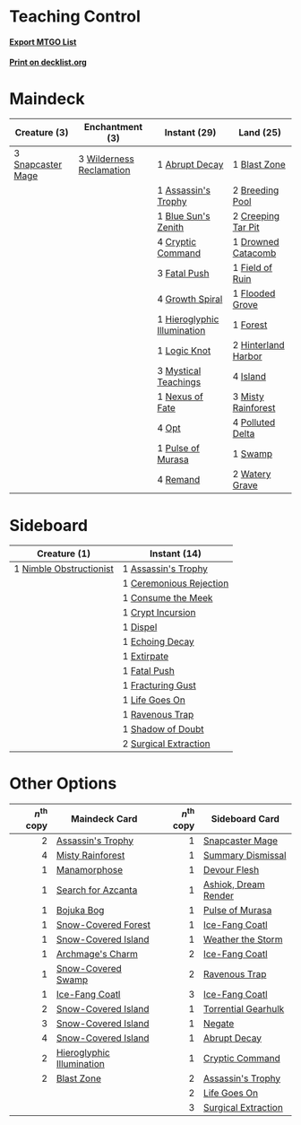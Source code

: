 # Teaching Control

#### [Export MTGO List](../collection/Teaching%20Control/Teaching%20Control.txt)
#### [Print on decklist.org](http://decklist.org/?deckmain=1%09Abrupt%20Decay%0A1%09Assassin's%20Trophy%0A1%09Blast%20Zone%0A1%09Blue%20Sun's%20Zenith%0A2%09Breeding%20Pool%0A2%09Creeping%20Tar%20Pit%0A4%09Cryptic%20Command%0A1%09Drowned%20Catacomb%0A3%09Fatal%20Push%0A1%09Field%20of%20Ruin%0A1%09Flooded%20Grove%0A1%09Forest%0A4%09Growth%20Spiral%0A1%09Hieroglyphic%20Illumination%0A2%09Hinterland%20Harbor%0A4%09Island%0A1%09Logic%20Knot%0A3%09Misty%20Rainforest%0A3%09Mystical%20Teachings%0A1%09Nexus%20of%20Fate%0A4%09Opt%0A4%09Polluted%20Delta%0A1%09Pulse%20of%20Murasa%0A4%09Remand%0A3%09Snapcaster%20Mage%0A1%09Swamp%0A2%09Watery%20Grave%0A3%09Wilderness%20Reclamation&deckside=1%09Assassin's%20Trophy%0A1%09Ceremonious%20Rejection%0A1%09Consume%20the%20Meek%0A1%09Crypt%20Incursion%0A1%09Dispel%0A1%09Echoing%20Decay%0A1%09Extirpate%0A1%09Fatal%20Push%0A1%09Fracturing%20Gust%0A1%09Life%20Goes%20On%0A1%09Nimble%20Obstructionist%0A1%09Ravenous%20Trap%0A1%09Shadow%20of%20Doubt%0A2%09Surgical%20Extraction)
# Maindeck

|                                        Creature (3)                                        |                                          Enchantment (3)                                          |                                             Instant (29)                                             |                                          Land (25)                                           |
|--------------------------------------------------------------------------------------------|---------------------------------------------------------------------------------------------------|------------------------------------------------------------------------------------------------------|----------------------------------------------------------------------------------------------|
|3 [Snapcaster Mage](http://gatherer.wizards.com/Pages/Card/Details.aspx?multiverseid=227676)|3 [Wilderness Reclamation](http://gatherer.wizards.com/Pages/Card/Details.aspx?multiverseid=457293)|1 [Abrupt Decay](http://gatherer.wizards.com/Pages/Card/Details.aspx?multiverseid=456061)             |1 [Blast Zone](http://gatherer.wizards.com/Pages/Card/Details.aspx?multiverseid=461171)       |
|                                                                                            |                                                                                                   |1 [Assassin's Trophy](http://gatherer.wizards.com/Pages/Card/Details.aspx?multiverseid=452902)        |2 [Breeding Pool](http://gatherer.wizards.com/Pages/Card/Details.aspx?multiverseid=97088)     |
|                                                                                            |                                                                                                   |1 [Blue Sun's Zenith](http://gatherer.wizards.com/Pages/Card/Details.aspx?multiverseid=442033)        |2 [Creeping Tar Pit](http://gatherer.wizards.com/Pages/Card/Details.aspx?multiverseid=457138) |
|                                                                                            |                                                                                                   |4 [Cryptic Command](http://gatherer.wizards.com/Pages/Card/Details.aspx?multiverseid=438614)          |1 [Drowned Catacomb](http://gatherer.wizards.com/Pages/Card/Details.aspx?multiverseid=430633) |
|                                                                                            |                                                                                                   |3 [Fatal Push](http://gatherer.wizards.com/Pages/Card/Details.aspx?multiverseid=423724)               |1 [Field of Ruin](http://gatherer.wizards.com/Pages/Card/Details.aspx?multiverseid=435415)    |
|                                                                                            |                                                                                                   |4 [Growth Spiral](http://gatherer.wizards.com/Pages/Card/Details.aspx?multiverseid=457322)            |1 [Flooded Grove](http://gatherer.wizards.com/Pages/Card/Details.aspx?multiverseid=442228)    |
|                                                                                            |                                                                                                   |1 [Hieroglyphic Illumination](http://gatherer.wizards.com/Pages/Card/Details.aspx?multiverseid=426759)|1 [Forest](http://gatherer.wizards.com/Pages/Card/Details.aspx?multiverseid=439860)           |
|                                                                                            |                                                                                                   |1 [Logic Knot](http://gatherer.wizards.com/Pages/Card/Details.aspx?multiverseid=126151)               |2 [Hinterland Harbor](http://gatherer.wizards.com/Pages/Card/Details.aspx?multiverseid=443128)|
|                                                                                            |                                                                                                   |3 [Mystical Teachings](http://gatherer.wizards.com/Pages/Card/Details.aspx?multiverseid=425869)       |4 [Island](http://gatherer.wizards.com/Pages/Card/Details.aspx?multiverseid=439857)           |
|                                                                                            |                                                                                                   |1 [Nexus of Fate](http://gatherer.wizards.com/Pages/Card/Details.aspx?multiverseid=450253)            |3 [Misty Rainforest](http://gatherer.wizards.com/Pages/Card/Details.aspx?multiverseid=405102) |
|                                                                                            |                                                                                                   |4 [Opt](http://gatherer.wizards.com/Pages/Card/Details.aspx?multiverseid=442948)                      |4 [Polluted Delta](http://gatherer.wizards.com/Pages/Card/Details.aspx?multiverseid=405104)   |
|                                                                                            |                                                                                                   |1 [Pulse of Murasa](http://gatherer.wizards.com/Pages/Card/Details.aspx?multiverseid=446177)          |1 [Swamp](http://gatherer.wizards.com/Pages/Card/Details.aspx?multiverseid=439858)            |
|                                                                                            |                                                                                                   |4 [Remand](http://gatherer.wizards.com/Pages/Card/Details.aspx?multiverseid=380255)                   |2 [Watery Grave](http://gatherer.wizards.com/Pages/Card/Details.aspx?multiverseid=405114)     |


# Sideboard

|                                           Creature (1)                                           |                                           Instant (14)                                           |
|--------------------------------------------------------------------------------------------------|--------------------------------------------------------------------------------------------------|
|1 [Nimble Obstructionist](http://gatherer.wizards.com/Pages/Card/Details.aspx?multiverseid=430729)|1 [Assassin's Trophy](http://gatherer.wizards.com/Pages/Card/Details.aspx?multiverseid=452902)    |
|                                                                                                  |1 [Ceremonious Rejection](http://gatherer.wizards.com/Pages/Card/Details.aspx?multiverseid=417613)|
|                                                                                                  |1 [Consume the Meek](http://gatherer.wizards.com/Pages/Card/Details.aspx?multiverseid=401691)     |
|                                                                                                  |1 [Crypt Incursion](http://gatherer.wizards.com/Pages/Card/Details.aspx?multiverseid=369056)      |
|                                                                                                  |1 [Dispel](http://gatherer.wizards.com/Pages/Card/Details.aspx?multiverseid=401858)               |
|                                                                                                  |1 [Echoing Decay](http://gatherer.wizards.com/Pages/Card/Details.aspx?multiverseid=46176)         |
|                                                                                                  |1 [Extirpate](http://gatherer.wizards.com/Pages/Card/Details.aspx?multiverseid=370384)            |
|                                                                                                  |1 [Fatal Push](http://gatherer.wizards.com/Pages/Card/Details.aspx?multiverseid=423724)           |
|                                                                                                  |1 [Fracturing Gust](http://gatherer.wizards.com/Pages/Card/Details.aspx?multiverseid=146759)      |
|                                                                                                  |1 [Life Goes On](http://gatherer.wizards.com/Pages/Card/Details.aspx?multiverseid=430810)         |
|                                                                                                  |1 [Ravenous Trap](http://gatherer.wizards.com/Pages/Card/Details.aspx?multiverseid=197537)        |
|                                                                                                  |1 [Shadow of Doubt](http://gatherer.wizards.com/Pages/Card/Details.aspx?multiverseid=83827)       |
|                                                                                                  |2 [Surgical Extraction](http://gatherer.wizards.com/Pages/Card/Details.aspx?multiverseid=397706)  |


# Other Options

|*n*<sup>th</sup> copy|                                           Maindeck Card                                            |*n*<sup>th</sup> copy|                                        Sideboard Card                                         |
|--------------------:|----------------------------------------------------------------------------------------------------|--------------------:|-----------------------------------------------------------------------------------------------|
|                    2|[Assassin's Trophy](http://gatherer.wizards.com/Pages/Card/Details.aspx?multiverseid=452902)        |                    1|[Snapcaster Mage](http://gatherer.wizards.com/Pages/Card/Details.aspx?multiverseid=227676)     |
|                    4|[Misty Rainforest](http://gatherer.wizards.com/Pages/Card/Details.aspx?multiverseid=405102)         |                    1|[Summary Dismissal](http://gatherer.wizards.com/Pages/Card/Details.aspx?multiverseid=414370)   |
|                    1|[Manamorphose](http://gatherer.wizards.com/Pages/Card/Details.aspx?multiverseid=370568)             |                    1|[Devour Flesh](http://gatherer.wizards.com/Pages/Card/Details.aspx?multiverseid=366379)        |
|                    1|[Search for Azcanta](http://gatherer.wizards.com/Pages/Card/Details.aspx?multiverseid=435226)       |                    1|[Ashiok, Dream Render](http://gatherer.wizards.com/Pages/Card/Details.aspx?multiverseid=461155)|
|                    1|[Bojuka Bog](http://gatherer.wizards.com/Pages/Card/Details.aspx?multiverseid=376269)               |                    1|[Pulse of Murasa](http://gatherer.wizards.com/Pages/Card/Details.aspx?multiverseid=446177)     |
|                    1|[Snow-Covered Forest](http://gatherer.wizards.com/Pages/Card/Details.aspx?multiverseid=121192)      |                    1|[Ice-Fang Coatl](http://gatherer.wizards.com/Pages/Card/Details.aspx?multiverseid=464152)      |
|                    1|[Snow-Covered Island](http://gatherer.wizards.com/Pages/Card/Details.aspx?multiverseid=121130)      |                    1|[Weather the Storm](http://gatherer.wizards.com/Pages/Card/Details.aspx?multiverseid=464140)   |
|                    1|[Archmage's Charm](http://gatherer.wizards.com/Pages/Card/Details.aspx?multiverseid=463989)         |                    2|[Ice-Fang Coatl](http://gatherer.wizards.com/Pages/Card/Details.aspx?multiverseid=464152)      |
|                    1|[Snow-Covered Swamp](http://gatherer.wizards.com/Pages/Card/Details.aspx?multiverseid=121256)       |                    2|[Ravenous Trap](http://gatherer.wizards.com/Pages/Card/Details.aspx?multiverseid=197537)       |
|                    1|[Ice-Fang Coatl](http://gatherer.wizards.com/Pages/Card/Details.aspx?multiverseid=464152)           |                    3|[Ice-Fang Coatl](http://gatherer.wizards.com/Pages/Card/Details.aspx?multiverseid=464152)      |
|                    2|[Snow-Covered Island](http://gatherer.wizards.com/Pages/Card/Details.aspx?multiverseid=121130)      |                    1|[Torrential Gearhulk](http://gatherer.wizards.com/Pages/Card/Details.aspx?multiverseid=417640) |
|                    3|[Snow-Covered Island](http://gatherer.wizards.com/Pages/Card/Details.aspx?multiverseid=121130)      |                    1|[Negate](http://gatherer.wizards.com/Pages/Card/Details.aspx?multiverseid=423707)              |
|                    4|[Snow-Covered Island](http://gatherer.wizards.com/Pages/Card/Details.aspx?multiverseid=121130)      |                    1|[Abrupt Decay](http://gatherer.wizards.com/Pages/Card/Details.aspx?multiverseid=456061)        |
|                    2|[Hieroglyphic Illumination](http://gatherer.wizards.com/Pages/Card/Details.aspx?multiverseid=426759)|                    1|[Cryptic Command](http://gatherer.wizards.com/Pages/Card/Details.aspx?multiverseid=438614)     |
|                    2|[Blast Zone](http://gatherer.wizards.com/Pages/Card/Details.aspx?multiverseid=461171)               |                    2|[Assassin's Trophy](http://gatherer.wizards.com/Pages/Card/Details.aspx?multiverseid=452902)   |
|                     |                                                                                                    |                    2|[Life Goes On](http://gatherer.wizards.com/Pages/Card/Details.aspx?multiverseid=430810)        |
|                     |                                                                                                    |                    3|[Surgical Extraction](http://gatherer.wizards.com/Pages/Card/Details.aspx?multiverseid=397706) |

